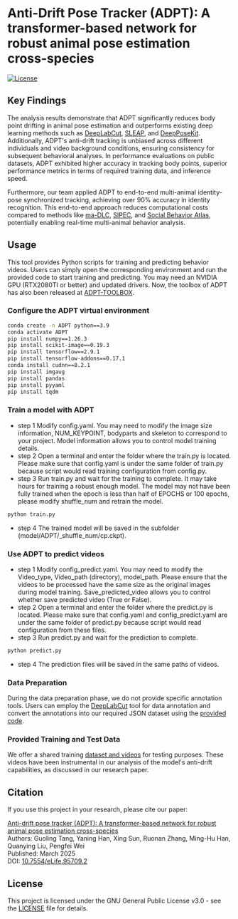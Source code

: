 # Anti-Drift Pose Tracker (ADPT): A transformer-based network for robust animal pose estimation cross-species

[![License](https://img.shields.io/badge/License-GPLv3-blue.svg)](LICENSE)

## Key Findings

The analysis results demonstrate that ADPT significantly reduces body point drifting in animal pose estimation and outperforms existing deep learning methods such as [DeepLabCut](https://github.com/DeepLabCut/DeepLabCut), [SLEAP](https://github.com/talmolab/sleap), and [DeepPoseKit](https://github.com/jgraving/DeepPoseKit). Additionally, ADPT's anti-drift tracking is unbiased across different individuals and video background conditions, ensuring consistency for subsequent behavioral analyses. In performance evaluations on public datasets, ADPT exhibited higher accuracy in tracking body points, superior performance metrics in terms of required training data, and inference speed.

Furthermore, our team applied ADPT to end-to-end multi-animal identity-pose synchronized tracking, achieving over 90% accuracy in identity recognition. This end-to-end approach reduces computational costs compared to methods like [ma-DLC](https://github.com/DeepLabCut/DeepLabCut), [SIPEC](https://github.com/SIPEC-Animal-Data-Analysis/SIPEC), and [Social Behavior Atlas](https://github.com/YNCris/SBeA_release), potentially enabling real-time multi-animal behavior analysis. 
## Usage

This tool provides Python scripts for training and predicting behavior videos. Users can simply open the corresponding environment and run the provided code to start training and predicting.  You may need an NVIDIA GPU (RTX2080TI or better) and updated drivers. Now, the toolbox of ADPT has also been released at [ADPT-TOOLBOX](https://github.com/tangguoling/ADPT-TOOLBOX).

  
### Configure the ADPT virtual environment
```bash
conda create -n ADPT python==3.9
conda activate ADPT
pip install numpy==1.26.3
pip install scikit-image==0.19.3
pip install tensorflow==2.9.1
pip install tensorflow-addons==0.17.1
conda install cudnn==8.2.1
pip install imgaug
pip install pandas
pip install pyyaml
pip install tqdm
```

### Train a model with ADPT
- step 1 Modify config.yaml. You may need to modify the image size information, NUM_KEYPOINT, bodyparts and skeleton to correspond to your project. Model information allows you to control model training details. 
- step 2 Open a terminal and enter the folder where the train.py is located. Please make sure that config.yaml is under the same folder of train.py because script would read training configuration from config.py.
- step 3 Run train.py and wait for the training to complete. It may take hours for training a robust enough model. The model may not have been fully trained when the epoch is less than half of EPOCHS or 100 epochs, please modify shuffle_num and retrain the model.
```bash
python train.py
```
- step 4 The trained model will be saved in the subfolder (model/ADPT/_shuffle_num/cp.ckpt).

### Use ADPT to predict videos
- step 1 Modify config_predict.yaml. You may need to modify the Video_type, Video_path (directory), model_path. Please ensure that the videos to be processed have the same size as the original images during model training. Save_predicted_video allows you to control whether save predicted video (True or False).
- step 2 Open a terminal and enter the folder where the predict.py is located. Please make sure that config.yaml and config_predict.yaml are under the same folder of predict.py because script would read configuration from these files.
- step 3 Run predict.py and wait for the prediction to complete. 
```bash
python predict.py
```
- step 4 The prediction files will be saved in the same paths of videos.

### Data Preparation

During the data preparation phase, we do not provide specific annotation tools. Users can employ the [DeepLabCut](https://github.com/DeepLabCut/DeepLabCut) tool for data annotation and convert the annotations into our required JSON dataset using the [provided code](data/dlc2adpt.py).

### Provided Training and Test Data

We offer a shared training [dataset and videos](data/link.md) for testing purposes. These videos have been instrumental in our analysis of the model's anti-drift capabilities, as discussed in our research paper.

## Citation

If you use this project in your research, please cite our paper:

[Anti-drift pose tracker (ADPT): A transformer-based network for robust animal pose estimation cross-species](https://doi.org/10.7554/eLife.95709.2)  
Authors: Guoling Tang, Yaning Han, Xing Sun, Ruonan Zhang, Ming-Hu Han, Quanying Liu, Pengfei Wei  
Published: March 2025  
DOI: [10.7554/eLife.95709.2](https://doi.org/10.7554/eLife.95709.2)


## License

This project is licensed under the GNU General Public License v3.0 - see the [LICENSE](LICENSE.txt) file for details.
